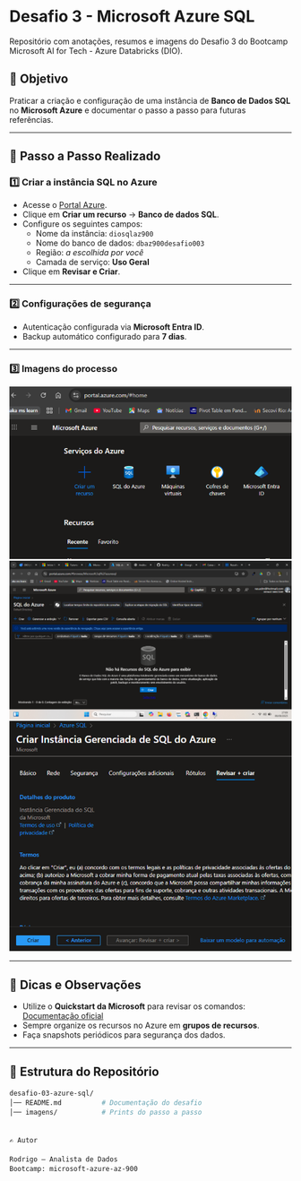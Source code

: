# Desafio 3 - Microsoft Azure SQL 

Repositório com anotações, resumos e imagens do Desafio 3 do Bootcamp Microsoft AI for Tech - Azure Databricks (DIO).

## 📌 Objetivo
Praticar a criação e configuração de uma instância de **Banco de Dados SQL** no **Microsoft Azure** e documentar o passo a passo para futuras referências.

---

## 🚀 Passo a Passo Realizado

### 1️⃣ Criar a instância SQL no Azure
- Acesse o [Portal Azure](https://portal.azure.com/).
- Clique em **Criar um recurso** → **Banco de dados SQL**.
- Configure os seguintes campos:
  - Nome da instância: `diosqlaz900`
  - Nome do banco de dados: `dbaz900desafio003`
  - Região: *a escolhida por você*
  - Camada de serviço: **Uso Geral**
- Clique em **Revisar e Criar**.

---

### 2️⃣ Configurações de segurança
- Autenticação configurada via **Microsoft Entra ID**.
- Backup automático configurado para **7 dias**.

---

### 3️⃣ Imagens do processo

![Criação da instância](./imagens/01-criacao-recurso.png)
![Configurações SQL](./imagens/02-configuracoes-sql.png)
![Finalização](./imagens/03-finalizacao.png)

---

## 🧠 Dicas e Observações
- Utilize o **Quickstart da Microsoft** para revisar os comandos:  
  [Documentação oficial](https://learn.microsoft.com/pt-br/azure/virtual-machines/windows/quick-create-portal?source=docs)
- Sempre organize os recursos no Azure em **grupos de recursos**.
- Faça snapshots periódicos para segurança dos dados.

---

## 📂 Estrutura do Repositório
```bash
desafio-03-azure-sql/
│── README.md          # Documentação do desafio
│── imagens/           # Prints do passo a passo


✍️ Autor

Rodrigo – Analista de Dados
Bootcamp: microsoft-azure-az-900

